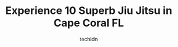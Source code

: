 ---
layout: ampstory
image: https://i0.wp.com/www.depkes.org/wp-content/uploads/2023/06/jiu-jitsu-0-in-cape-coral-fl-1685798350.jpeg?resize=640,853
author: techidn
featured: false
description: Discover the impressive array of Jiu Jitsu options in Cape Coral FL, where you can find 10 of the largest Jiu Jitsu establishments in the area. From renowned classics to hidden gems, Cape Co
title: Experience 10 Superb Jiu Jitsu in Cape Coral FL
cover:
   title: Experience 10 Superb Jiu Jitsu in Cape Coral FL
   subtitle: Rickpate
   background: https://www.depkes.org/wp-content/uploads/2023/06/jiu-jitsu-0-in-cape-coral-fl-1685798350.jpeg

pages: 
 - layout: thirds
   top: <h1>#1 City of Palms Jiu Jitsu</h1>
   bottom: "<p>Mby sons Daniel and Timothy, and I have trained Brazilian Jiu Jitsu for over 3 years in Denver, CO. We love every opportunity to continue training even on vacation just l</p>"
   background: https://www.depkes.org/wp-content/uploads/2023/06/jiu-jitsu-1-in-cape-coral-fl-1685798350.jpeg
   backgroundblur: true
 - layout: thirds
   top: <h1>#2 Martial Arts University</h1>
   bottom: "<p>Seems like there is favoritism which is disappointing. My child went there for 14 months and after the charade from the owner explaining to me that my child is behind (</p>"
   background: https://www.depkes.org/wp-content/uploads/2023/06/jiu-jitsu-2-in-cape-coral-fl-1685798351.jpeg
   cta:
      link: https://www.depkes.org/blog/experience-10-superb-jiu-jitsu-in-cape-coral-fl/
      text: Experience 10 Superb Jiu Jitsu in Cape Coral FL
 - layout: thirds
   top: <h1>#3 Vickery Jiu-Jitsu & MMA</h1>
   bottom: "<p>1469 Colonial Blvd #130, Fort Myers, FL 33907, United States</p>"
   background: https://www.depkes.org/wp-content/uploads/2023/06/jiu-jitsu-3-in-cape-coral-fl-1685798351.jpeg
   cta:
      link: https://www.depkes.org/blog/experience-10-superb-jiu-jitsu-in-cape-coral-fl/
      text: Experience 10 Superb Jiu Jitsu in Cape Coral FL
 - layout: thirds
   top: <h1>#4 Futures MMA</h1>
   bottom: "<p>931 Pondella Rd, North Fort Myers, FL 33903, United States</p>"
   background: https://images.unsplash.com/photo-1496096265110-f83ad7f96608?ixlib=rb-4.0.3&ixid=MnwxMjA3fDB8MHxwaG90by1wYWdlfHx8fGVufDB8fHx8&auto=format&fit=crop&w=640&h=853&q=80
   cta:
      link: https://www.depkes.org/blog/experience-10-superb-jiu-jitsu-in-cape-coral-fl/
      text: Experience 10 Superb Jiu Jitsu in Cape Coral FL
 - layout: thirds
   top: <h1>#5 FIGHT CORPS Fitness</h1>
   bottom: "<p>1402 Del Prado Blvd S #2, Cape Coral, FL 33990, United States</p>"
   background: https://images.unsplash.com/photo-1488554378835-f7acf46e6c98?ixlib=rb-4.0.3&ixid=MnwxMjA3fDB8MHxwaG90by1wYWdlfHx8fGVufDB8fHx8&auto=format&fit=crop&w=640&h=853&q=80
   cta:
      link: https://www.depkes.org/blog/experience-10-superb-jiu-jitsu-in-cape-coral-fl/
      text: Experience 10 Superb Jiu Jitsu in Cape Coral FL
 - layout: thirds
   top: <h1>#6 CALI STYLE MMA</h1>
   bottom: "<p>1404 Del Prado Blvd S, Cape Coral, FL 33990, United States</p>"
   background: https://images.unsplash.com/photo-1557672172-298e090bd0f1?ixlib=rb-4.0.3&ixid=MnwxMjA3fDB8MHxwaG90by1wYWdlfHx8fGVufDB8fHx8&auto=format&fit=crop&w=640&h=853&q=80
   cta:
      link: https://www.depkes.org/blog/experience-10-superb-jiu-jitsu-in-cape-coral-fl/
      text: Experience 10 Superb Jiu Jitsu in Cape Coral FL
 - layout: thirds
   top: <h1>#7 International Taekwondo Academy</h1>
   bottom: "<p>2011 NE 10th Terrace, Cape Coral, FL 33909, United States</p>"
   background: https://images.unsplash.com/photo-1533998839656-76f5e4b2bccb?ixlib=rb-4.0.3&ixid=MnwxMjA3fDB8MHxwaG90by1wYWdlfHx8fGVufDB8fHx8&auto=format&fit=crop&w=640&h=853&q=80
   cta:
      link: https://www.depkes.org/blog/experience-10-superb-jiu-jitsu-in-cape-coral-fl/
      text: Experience 10 Superb Jiu Jitsu in Cape Coral FL
 - layout: thirds
   middle: Continue reading...
   background: https://images.unsplash.com/photo-1618556658017-fd9c732d1360?ixlib=rb-4.0.3&ixid=MnwxMjA3fDB8MHxwaG90by1wYWdlfHx8fGVufDB8fHx8&auto=format&fit=crop&w=640&h=853&q=80
   cta:
      link: https://www.depkes.org/blog/experience-10-superb-jiu-jitsu-in-cape-coral-fl/
      text: Experience 10 Superb Jiu Jitsu in Cape Coral FL
      
---